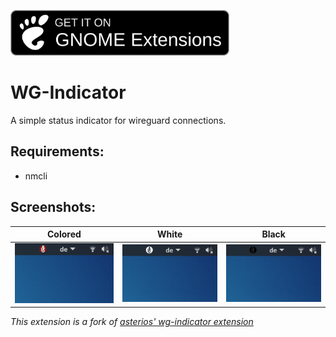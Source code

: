 [<img src="https://raw.githubusercontent.com/sync1211/wg-indicator/main/.github/gnome-extensions.png" width=350></img>](https://extensions.gnome.org/extension/3418/wg-indicator/)

# WG-Indicator
A simple status indicator for wireguard connections.


## Requirements:
* nmcli

## Screenshots:

|                           Colored                            |                            White                             |                            Black                             |
| :----------------------------------------------------------: | :----------------------------------------------------------: | :----------------------------------------------------------: |
| ![colored](https://raw.githubusercontent.com/sync1211/wg-indicator/main/.github/screenshot_color.png) | ![white](https://raw.githubusercontent.com/sync1211/wg-indicator/main/.github/screenshot_white.png) | ![white](https://raw.githubusercontent.com/sync1211/wg-indicator/main/.github/screenshot_black.png) |

*This extension is a fork of [asterios' wg-indicator extension](https://extensions.gnome.org/extension/2027/wg-indicator/)*

